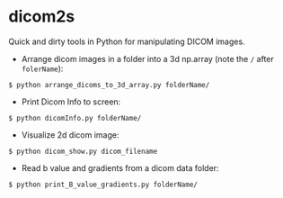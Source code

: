 dicom2s
=======

Quick and dirty tools in Python for manipulating DICOM images.

- Arrange dicom images in a folder into a 3d np.array (note the `/` after `folerName`):

`$ python arrange_dicoms_to_3d_array.py folderName/`

- Print Dicom Info to screen:

`$ python dicomInfo.py folderName/`

- Visualize 2d dicom image:

`$ python dicom_show.py dicom_filename`

- Read b value and gradients from a dicom data folder:

`$ python print_B_value_gradients.py folderName/`

